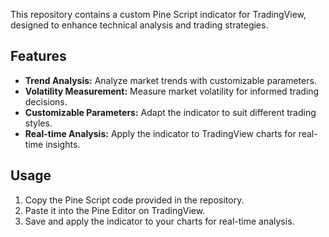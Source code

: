 This repository contains a custom Pine Script indicator for TradingView, designed to enhance technical analysis and trading strategies.

## Features

- **Trend Analysis:** Analyze market trends with customizable parameters.
- **Volatility Measurement:** Measure market volatility for informed trading decisions.
- **Customizable Parameters:** Adapt the indicator to suit different trading styles.
- **Real-time Analysis:** Apply the indicator to TradingView charts for real-time insights.

## Usage

1. Copy the Pine Script code provided in the repository.
2. Paste it into the Pine Editor on TradingView.
3. Save and apply the indicator to your charts for real-time analysis.
